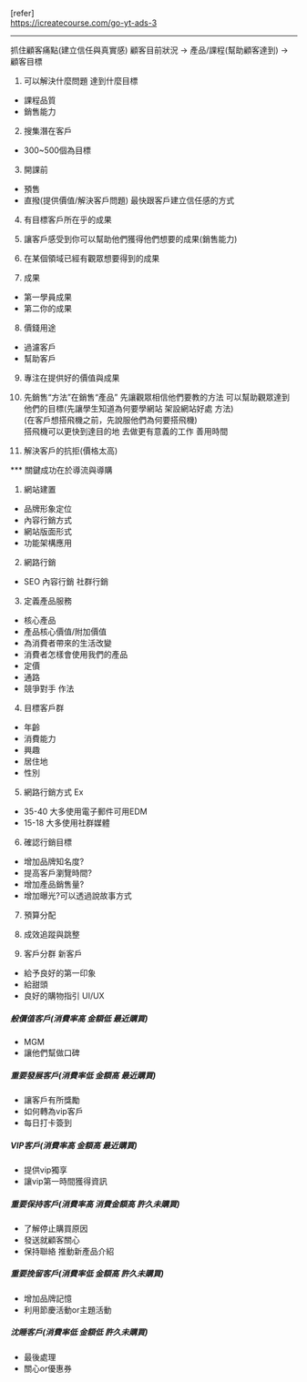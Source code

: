 [refer]<br> https://icreatecourse.com/go-yt-ads-3
***
抓住顧客痛點(建立信任與真實感)
顧客目前狀況 -> 產品/課程(幫助顧客達到) -> 顧客目標

1. 可以解決什麼問題 達到什麼目標
 - 課程品質
 - 銷售能力

2. 搜集潛在客戶
 - 300~500個為目標

3. 開課前
 - 預售
 - 直撥(提供價值/解決客戶問題) 最快跟客戶建立信任感的方式

4. 有目標客戶所在乎的成果
5. 讓客戶感受到你可以幫助他們獲得他們想要的成果(銷售能力)

6. 在某個領域已經有觀眾想要得到的成果

7. 成果 
 - 第一學員成果
 - 第二你的成果

8. 價錢用途
 - 過濾客戶
 - 幫助客戶

9. 專注在提供好的價值與成果

10. 先銷售“方法”在銷售“產品”
先讓觀眾相信他們要教的方法 可以幫助觀眾達到他們的目標(先讓學生知道為何要學網站 架設網站好處 方法)<br>
(在客戶想搭飛機之前，先說服他們為何要搭飛機)<br>
搭飛機可以更快到達目的地 去做更有意義的工作 善用時間

11. 解決客戶的抗拒(價格太高)

*** 關鍵成功在於導流與導購
1. 網站建置
- 品牌形象定位
- 內容行銷方式
- 網站版面形式
- 功能架構應用
2. 網路行銷
- SEO 內容行銷 社群行銷
3. 定義產品服務
- 核心產品
- 產品核心價值/附加價值
- 為消費者帶來的生活改變
- 消費者怎樣會使用我們的產品
- 定價
- 通路
- 競爭對手 作法
4. 目標客戶群
- 年齡
- 消費能力
- 興趣
- 居住地
- 性別

5. 網路行銷方式
Ex<br>
- 35-40 大多使用電子郵件可用EDM
- 15-18 大多使用社群媒體

6. 確認行銷目標
- 增加品牌知名度?
- 提高客戶瀏覽時間?
- 增加產品銷售量?
- 增加曝光?可以透過說故事方式

7. 預算分配

8. 成效追蹤與跳整

9. 客戶分群
新客戶<br>
- 給予良好的第一印象
- 給甜頭
- 良好的購物指引 UI/UX<br>
##### 般價值客戶(消費率高 金額低 最近購買)<br>
- MGM
- 讓他們幫做口碑<br>
##### 重要發展客戶(消費率低 金額高 最近購買)<br>
- 讓客戶有所獎勵
- 如何轉為vip客戶
- 每日打卡簽到<br>
##### VIP客戶(消費率高 金額高 最近購買)<br>
- 提供vip獨享
- 讓vip第一時間獲得資訊<br>
##### 重要保持客戶(消費率高 消費金額高 許久未購買)<br>
- 了解停止購買原因
- 發送就顧客關心
- 保持聯絡 推動新產品介紹<br>
##### 重要挽留客戶(消費率低 金額高 許久未購買)<br>
- 增加品牌記憶
- 利用節慶活動or主題活動<br>
##### 沈睡客戶(消費率低 金額低 許久未購買)<br>
- 最後處理
- 關心or優惠券
